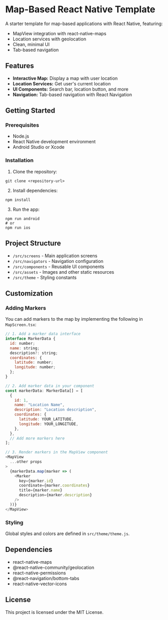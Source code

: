 # Map-Based React Native Template

A starter template for map-based applications with React Native, featuring:

- MapView integration with react-native-maps
- Location services with geolocation
- Clean, minimal UI
- Tab-based navigation

## Features

- **Interactive Map:** Display a map with user location
- **Location Services:** Get user's current location
- **UI Components:** Search bar, location button, and more
- **Navigation:** Tab-based navigation with React Navigation

## Getting Started

### Prerequisites

- Node.js
- React Native development environment
- Android Studio or Xcode

### Installation

1. Clone the repository:
```
git clone <repository-url>
```

2. Install dependencies:
```
npm install
```

3. Run the app:
```
npm run android
# or
npm run ios
```

## Project Structure

- `/src/screens` - Main application screens
- `/src/navigators` - Navigation configuration
- `/src/components` - Reusable UI components
- `/src/assets` - Images and other static resources
- `/src/theme` - Styling constants

## Customization

### Adding Markers

You can add markers to the map by implementing the following in `MapScreen.tsx`:

```javascript
// 1. Add a marker data interface
interface MarkerData {
  id: number;
  name: string;
  description?: string;
  coordinates: {
    latitude: number;
    longitude: number;
  };
}

// 2. Add marker data in your component
const markerData: MarkerData[] = [
  {
    id: 1,
    name: "Location Name",
    description: "Location description",
    coordinates: {
      latitude: YOUR_LATITUDE,
      longitude: YOUR_LONGITUDE,
    },
  },
  // Add more markers here
];

// 3. Render markers in the MapView component
<MapView
  ...other props
>
  {markerData.map(marker => (
    <Marker
      key={marker.id}
      coordinate={marker.coordinates}
      title={marker.name}
      description={marker.description}
    />
  ))}
</MapView>
```

### Styling

Global styles and colors are defined in `src/theme/theme.js`.

## Dependencies

- react-native-maps
- @react-native-community/geolocation
- react-native-permissions
- @react-navigation/bottom-tabs
- react-native-vector-icons

## License

This project is licensed under the MIT License.
